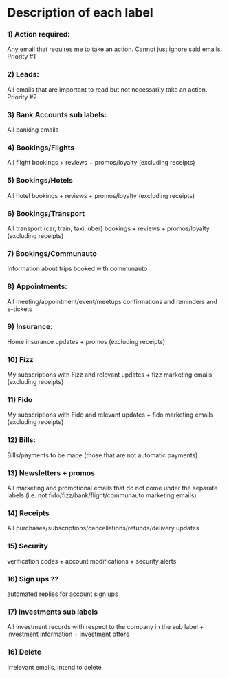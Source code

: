 # Description of each label
### 1) Action required: 
Any email that requires me to take an action. Cannot just ignore said emails. Priority #1
### 2) Leads: 
All emails that are important to read but not necessarily take an action. Priority #2
### 3) Bank Accounts sub labels:
All banking emails
### 4) Bookings/Flights
All flight bookings + reviews + promos/loyalty (excluding receipts)
### 5) Bookings/Hotels
All hotel bookings + reviews + promos/loyalty (excluding receipts)
### 6) Bookings/Transport
All transport (car, train, taxi, uber) bookings + reviews + promos/loyalty (excluding receipts)
### 7) Bookings/Communauto
Information about trips booked with communauto
### 8) Appointments:
All meeting/appointment/event/meetups confirmations and reminders and e-tickets
### 9) Insurance:
Home insurance updates + promos (excluding receipts)
### 10) Fizz
My subscriptions with Fizz and relevant updates + fizz marketing emails (excluding receipts)
### 11) Fido
My subscriptions with Fido and relevant updates + fido marketing emails (excluding receipts)
### 12) Bills:
Bills/payments to be made (those that are not automatic payments)
### 13) Newsletters + promos
All marketing and promotional emails that do not come under the separate labels (i.e. not fido/fizz/bank/flight/communauto marketing emails)
### 14) Receipts
All purchases/subscriptions/cancellations/refunds/delivery updates
### 15) Security
verification codes + account modifications + security alerts
### 16) Sign ups ??
automated replies for account sign ups
### 17) Investments sub labels
All investment records with respect to the company in the sub label + investment information + investment offers
### 16) Delete
Irrelevant emails, intend to delete